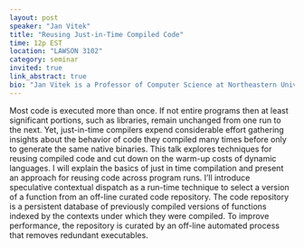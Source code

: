 ```yaml
---
layout: post
speaker: "Jan Vitek"
title: "Reusing Just-in-Time Compiled Code"
time: 12p EST
location: "LAWSON 3102"
category: seminar
invited: true
link_abstract: true
bio: "Jan Vitek is a Professor of Computer Science at Northeastern University. He holds degrees from the University of Geneva and Victoria. He works on topics related to the design and implementation of programming languages. In the Ovm project, he led the implementation of the first real-time Java virtual machine to be successfully flight-tested. Together with Noble and Potter, he proposed a concept that became known as Ownership Types. He was one of the designers of the Thorn language. He worked on gaining a better understanding of the JavaScript language and is looking at how to support scalable data analysis in R. Prof. Vitek chaired ACM SIGPLAN; he was the Chief Scientist at Fiji Systems and the founding team at H2O.ai, a vice chair of AITO; a vice chair of IFIP WG 2.4, and chaired SPLASH, PLDI, ECOOP, ISMM and LCTES and was program chair of ESOP, ECOOP, VEE, Coordination, and TOOLS."
---
```


Most code is executed more than once. If not entire programs then at least significant portions, such as libraries, remain unchanged from one run to the next. Yet, just-in-time compilers expend considerable effort gathering insights about the behavior of code they compiled many times before only to generate the same native binaries. This talk explores techniques for reusing compiled code and cut down on the warm-up costs of dynamic languages. I will explain the basics of just in time compilation and present an approach for reusing code across program runs. I’ll introduce speculative contextual dispatch as a run-time technique to select a version of a function from an off-line curated code repository. The code repository is a persistent database of previously compiled versions of functions indexed by the contexts under which they were compiled. To improve performance, the repository is curated by an off-line automated process that removes redundant executables.
